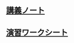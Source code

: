 ## [講義ノート](visualization.md)
## [演習ワークシート](http://colab.research.google.com/github/ueharaLab/python10_visualization/blob/main/visualization_演習.ipynb) 